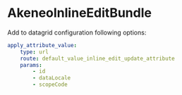 AkeneoInlineEditBundle
=============================




Add to datagrid configuration following options:

```yml
apply_attribute_value:
    type: url
    route: default_value_inline_edit_update_attribute
    params:
        - id
        - dataLocale
        - scopeCode
```
